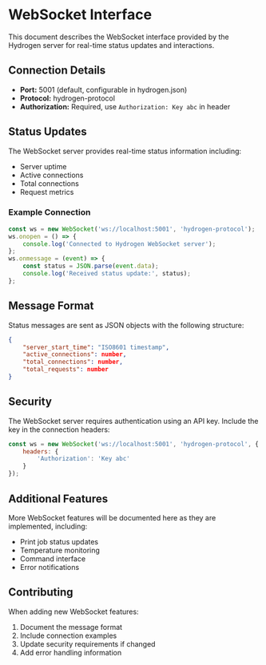 # WebSocket Interface

This document describes the WebSocket interface provided by the Hydrogen server for real-time status updates and interactions.

## Connection Details

- **Port:** 5001 (default, configurable in hydrogen.json)
- **Protocol:** hydrogen-protocol
- **Authorization:** Required, use `Authorization: Key abc` in header

## Status Updates

The WebSocket server provides real-time status information including:
- Server uptime
- Active connections
- Total connections
- Request metrics

### Example Connection

```javascript
const ws = new WebSocket('ws://localhost:5001', 'hydrogen-protocol');
ws.onopen = () => {
    console.log('Connected to Hydrogen WebSocket server');
};
ws.onmessage = (event) => {
    const status = JSON.parse(event.data);
    console.log('Received status update:', status);
};
```

## Message Format

Status messages are sent as JSON objects with the following structure:

```json
{
    "server_start_time": "ISO8601 timestamp",
    "active_connections": number,
    "total_connections": number,
    "total_requests": number
}
```

## Security

The WebSocket server requires authentication using an API key. Include the key in the connection headers:

```javascript
const ws = new WebSocket('ws://localhost:5001', 'hydrogen-protocol', {
    headers: {
        'Authorization': 'Key abc'
    }
});
```

## Additional Features

More WebSocket features will be documented here as they are implemented, including:
- Print job status updates
- Temperature monitoring
- Command interface
- Error notifications

## Contributing

When adding new WebSocket features:
1. Document the message format
2. Include connection examples
3. Update security requirements if changed
4. Add error handling information